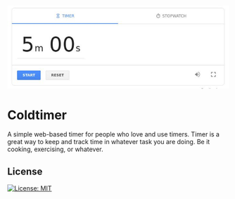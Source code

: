 
![alt text](1.png)

#  Coldtimer
A simple web-based timer for people who love and use timers. Timer is a great way to keep and track
time in whatever task you are doing. Be it cooking, exercising, or whatever.

## License

[![License: MIT](https://img.shields.io/badge/License-MIT-yellow.svg)](https://opensource.org/licenses/MIT)
